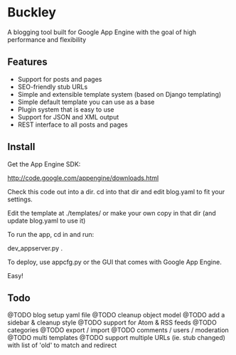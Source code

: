# Buckley

A blogging tool built for Google App Engine with the goal of high performance and flexibility

## Features

 * Support for posts and pages
 * SEO-friendly stub URLs
 * Simple and extensible template system (based on Django templating)
 * Simple default template you can use as a base
 * Plugin system that is easy to use
 * Support for JSON and XML output 
 * REST interface to all posts and pages

## Install

Get the App Engine SDK:

  http://code.google.com/appengine/downloads.html

Check this code out into a dir. cd into that dir and edit blog.yaml to fit your settings.

Edit the template at ./templates/ or make your own copy in that dir (and update blog.yaml to use it)

To run the app, cd in and run:

  dev_appserver.py .

To deploy, use appcfg.py or the GUI that comes with Google App Engine.

Easy!

## Todo

@TODO   blog setup yaml file
@TODO   cleanup object model
@TODO	add a sidebar & cleanup style
@TODO	support for Atom & RSS feeds
@TODO	categories
@TODO	export / import
@TODO	comments / users / moderation
@TODO 	multi templates
@TODO	support multiple URLs (ie. stub changed) with list of 'old' to match and redirect
